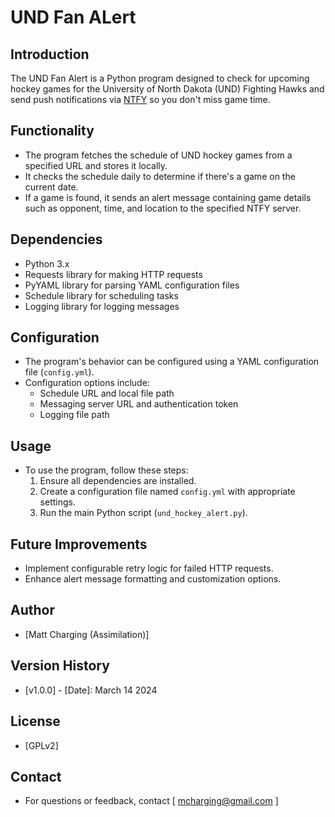 # UND Fan ALert

## Introduction
The UND Fan Alert is a Python program designed to check for upcoming hockey games for the University of North Dakota (UND) Fighting Hawks and send push notifications via [NTFY](https://github.com/binwiederhier/ntfy) so you don't miss game time.

## Functionality
- The program fetches the schedule of UND hockey games from a specified URL and stores it locally.
- It checks the schedule daily to determine if there's a game on the current date.
- If a game is found, it sends an alert message containing game details such as opponent, time, and location to the specified NTFY server.

## Dependencies
- Python 3.x
- Requests library for making HTTP requests
- PyYAML library for parsing YAML configuration files
- Schedule library for scheduling tasks
- Logging library for logging messages

## Configuration
- The program's behavior can be configured using a YAML configuration file (`config.yml`).
- Configuration options include:
  - Schedule URL and local file path
  - Messaging server URL and authentication token
  - Logging file path

## Usage
- To use the program, follow these steps:
  1. Ensure all dependencies are installed.
  2. Create a configuration file named `config.yml` with appropriate settings.
  3. Run the main Python script (`und_hockey_alert.py`).

## Future Improvements
- Implement configurable retry logic for failed HTTP requests.
- Enhance alert message formatting and customization options.

## Author
- [Matt Charging (Assimilation)]

## Version History
- [v1.0.0] - [Date]: March 14 2024

## License
- [GPLv2]

## Contact
- For questions or feedback, contact [ mcharging@gmail.com ]